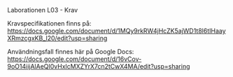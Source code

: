 Laborationen L03 - Krav 

Kravspecifikationen finns på:
https://docs.google.com/document/d/1MQy9rkRW4jHcZK5ajWD1t8l6tIHaayXRmzcgxKB_l20/edit?usp=sharing

Användningsfall finnes här på Google Docs:
https://docs.google.com/document/d/16vCov-9oO14iijAlAeQI0vHxlcMXZYrX7cn2tCwX4MA/edit?usp=sharing


